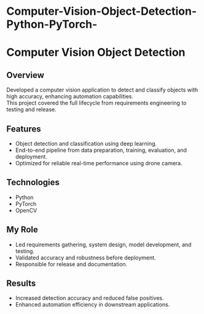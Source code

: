 # Computer-Vision-Object-Detection-Python-PyTorch-
# Computer Vision Object Detection

## Overview
Developed a computer vision application to detect and classify objects with high accuracy, enhancing automation capabilities.  
This project covered the full lifecycle from requirements engineering to testing and release.

## Features
- Object detection and classification using deep learning.
- End-to-end pipeline from data preparation, training, evaluation, and deployment.
- Optimized for reliable real-time performance using drone camera.

## Technologies
- Python  
- PyTorch  
- OpenCV  

## My Role
- Led requirements gathering, system design, model development, and testing.
- Validated accuracy and robustness before deployment.
- Responsible for release and documentation.

## Results
- Increased detection accuracy and reduced false positives.
- Enhanced automation efficiency in downstream applications.
